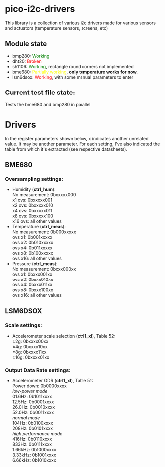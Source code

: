 # pico-i2c-drivers
This library is a collection of various i2c drivers made for various sensors and actuators (temperature sensors, screens, etc)

## Module state
- bmp280: <span style="color:green">Working</span>
- dht20: <span style="color:red">Broken</span>
- sh1106: <span style="color:green">Working</span>, rectangle round corners not implemented
- bme680: <span style="color:yellow">Partially working</span>, **only temperature works for now.**
- lsm6dsox: <span style="color:red">Working</span>, with some manual parameters to enter

## Current test file state:
Tests the bme680 and bmp280 in parallel

# Drivers
In the register parameters shown below, x indicates another unrelated value. It may be another parameter. For each setting, I've also indicated the table from which it's extracted (see respective datasheets).
## BME680
### Oversampling settings:
 - Humidity (**ctrl_hum**):<br/>
	No measurement: 0bxxxxx000<br/>
	x1 ovs: 0bxxxxx001<br/>
	x2 ovs: 0bxxxxx010<br/>
	x4 ovs: 0bxxxxx011<br/>
	x8 ovs: 0bxxxxx100<br/>
	x16 ovs: all other values<br/>
 - Temperature (**ctrl_meas**):<br/>
	No measurement: 0b000xxxxx<br/>
	ovs x1: 0b001xxxxx<br/>
	ovs x2: 0b010xxxxx<br/>
	ovs x4: 0b011xxxxx<br/>
	ovs x8: 0b100xxxxx<br/>
	ovs x16: all other values<br/>
 - Pressure (**ctrl_meas**):<br/>
	No measurement: 0bxxx000xx<br/>
	ovs x1: 0bxxx001xx<br/>
	ovs x2: 0bxxx010xx<br/>
	ovs x4: 0bxxx011xx<br/>
	ovs x8: 0bxxx100xx<br/>
	ovs x16: all other values<br/>

## LSM6DSOX
### Scale settings:
 - Accelerometer scale selection (**ctrl1_xl**), Table 52:<br/>
	±2g: 0bxxxx00xx<br/>
	±4g: 0bxxxx10xx<br/>
	±8g: 0bxxxx11xx<br/>
	±16g: 0bxxxx01xx<br/>

### Output Data Rate settings:
 - Accelerometer ODR (**ctrl1_xl**), Table 51:<br/>
	Power down: 0b0000xxxx<br/>
	*low-power mode*<br/>
	01.6Hz: 0b1011xxxx<br/>
	12.5Hz: 0b0001xxxx<br/>
	26.0Hz: 0b0010xxxx<br/>
	52.0Hz: 0b0011xxxx<br/>
	*normal mode*<br/>
	104Hz: 0b0100xxxx<br/>
	208Hz: 0b0101xxxx<br/>
	*high performance mode*<br/>
	416Hz: 0b0110xxxx<br/>
	833Hz: 0b0111xxxx<br/>
	1.66kHz: 0b1000xxxx<br/>
	3.33kHz: 0b1001xxxx<br/>
	6.66kHz: 0b1010xxxx<br/>
